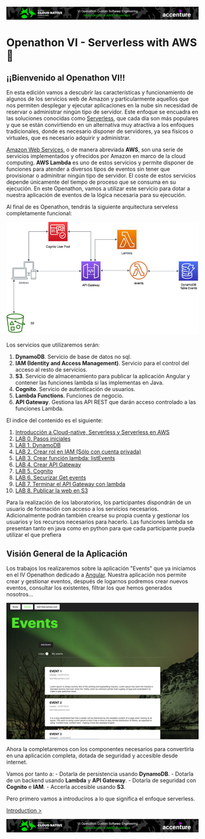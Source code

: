 <p align="center">
    <img src="resources/header.png">
</p>

# Openathon VI - Serverless with AWS :rocket:

## ¡¡Bienvenido al Openathon VI!!

En esta edición vamos a descubrir las características y funcionamiento de algunos de los servicios web de Amazon y particularmente aquellos que nos permiten desplegar y ejecutar aplicaciones en la nube sin necesidad de reservar o administrar ningún tipo de servidor. Este enfoque se encuadra en las soluciones conocidas como [Serverless](https://aws.amazon.com/es/serverless/), que cada día son más populares y que se están convirtiendo en un alternativa muy atractiva a los enfoques tradicionales, donde es necesario disponer de servidores, ya sea físicos o virtuales, que es necesario adquirir y administrar.

[Amazon Web Services](https://aws.amazon.com/es/what-is-aws/), o de manera abreviada **AWS**, son una serie de servicios implementados y ofrecidos por Amazon en marco de la cloud computing. **AWS Lambda** es uno de estos servicios y permite disponer de funciones para atender a diversos tipos de eventos sin tener que provisionar o adminitrar ningún tipo de servidor. El coste de estos servicios depende únicamente del tiempo de proceso que se consuma en su ejecución. En este Openathon, vamos a utilizar este servicio para dotar a nuestra aplicación de eventos de la lógica necesaria para su ejecución.

Al final de es Openathon, tendrás la siguiente arquitectura serveless completamente funcional:

<p align="center">
    <img src="resources/diagram.png">
</p>

Los servicios que utilizaremos serán:

1. **DynamoDB**. Servicio de base de datos no sql.
2. **IAM (Identity and Access Management)**. Servicio para el control del acceso al resto de servicios.
3. **S3**. Servicio de almacenamiento para publicar la aplicación Angular y contener las funciones lambda si las implementas en Java.
4. **Cognito**. Servicio de autenticación de usuarios.
5. **Lambda Functions**. Funciones de negocio.
6. **API Gateway**. Gestiona las API REST que darán acceso controlado a las funciones Lambda.

El indice del contenido es el siguiente:

1. [Introducción a Cloud-native, Serverless y Serverless en AWS](/introduction)
2. [LAB 0. Pasos iniciales](/lab-00)
3. [LAB 1. DynamoDB](/lab-01)
4. [LAB 2. Crear rol en IAM (Sólo con cuenta privada)](/lab-02)
5. [LAB 3. Crear función lambda: listEvents](/lab-03)
6. [LAB 4. Crear API Gateway](/lab-04)
7. [LAB 5. Cognito](/lab-05)
8. [LAB 6. Securizar Get events](/lab-06)
9. [LAB 7. Terminar el API Gateway con lambda](/lab-07)
10. [LAB 8. Publicar la web en S3](/lab-08)

Para la realización de los laboratorios, los participantes dispondrán de un usuario de formación con acceso a los servicios necesarios. Adicionalmente podrán también crearse su propia cuenta y gestionar los usuarios y los recursos necesarios para hacerlo. Las funciones lambda se presentan tanto en java como en python para que cada participante pueda utilizar el que prefiera  

## Visión General de la Aplicación

Los trabajos los realizaremos sobre la aplicación "Events" que ya iniciamos en el IV Openathon dedicado a [Angular](https://github.com/Accenture/openathon-2019-angular). Nuestra aplicación nos permite crear y gestionar eventos, después de logarnos podremos crear nuevos eventos, consultar los existentes, filtrar los que hemos generados nosotros... 

<p align="center">
    <img src="resources/app.png">
</p>

Ahora la completaremos con los componentes necesarios para convertirla en una aplicación completa, dotada de seguridad y accesible desde internet.

Vamos por tanto a:
    - Dotarla de persistencia usando **DynamoDB**.
    - Dotarla de un backend usando **Lambda** y **API Gateway**.
    - Dotarla de seguridad con **Cognito** e **IAM**.
    - Accerla accesible usando **S3**.

Pero primero vamos a introduciros a lo que significa el enfoque serverless.

[Introduction >](/introduction)

<p align="center">
    <img src="resources/header.png">
</p>
